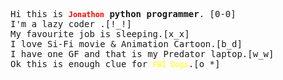 <pre>Hi this is <b><code style="color:red;">Jonathon</code> python programmer</b>. [0-0]
I'm a lazy coder .[!_!]
My favourite job is sleeping.[x_x]
I love Si-Fi movie & Animation Cartoon.[b_d]
I have one GF and that is my Predator laptop.[w_w]
Ok this is enough clue for <code style="color:yellow;">FBI Dogs</code>.[o_*]
</pre>


